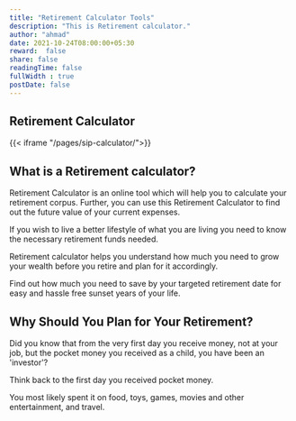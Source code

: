 ```yaml
---
title: "Retirement Calculator Tools"
description: "This is Retirement calculator."
author: "ahmad"
date: 2021-10-24T08:00:00+05:30
reward:  false
share: false
readingTime: false
fullWidth : true
postDate: false
---
```


## Retirement Calculator


{{< iframe "/pages/sip-calculator/">}}

## What is a Retirement calculator?
Retirement Calculator is an online tool which will help you to calculate your retirement corpus. Further, you can use this Retirement Calculator to find out the future value of your current expenses.

If you wish to live a better lifestyle of what you are living you need to know the necessary retirement funds needed.

Retirement calculator helps you understand how much you need to grow your wealth before you retire and plan for it accordingly.

Find out how much you need to save by your targeted retirement date for easy and hassle free sunset years of your life.


## Why Should You Plan for Your Retirement?

Did you know that from the very first day you receive money, not at your job, but the pocket money you received as a child, you have been an 'investor'?

Think back to the first day you received pocket money.

You most likely spent it on food, toys, games, movies and other entertainment, and travel.

